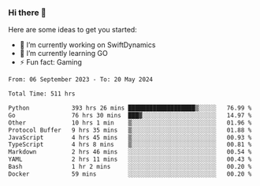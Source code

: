### Hi there 👋

Here are some ideas to get you started:

- 🔭 I’m currently working on SwiftDynamics
- 🌱 I’m currently learning GO
-  ⚡ Fun fact: Gaming
  
  <!--
- 👯 I’m looking to collaborate on ...
- 🤔 I’m looking for help with ...
- 💬 Ask me about ...
- 📫 How to reach me: ...
- 😄 Pronouns: ...
-->

<!--START_SECTION:waka-->

```txt
From: 06 September 2023 - To: 20 May 2024

Total Time: 511 hrs

Python            393 hrs 26 mins ███████████████████▒░░░░░   76.99 %
Go                76 hrs 30 mins  ███▓░░░░░░░░░░░░░░░░░░░░░   14.97 %
Other             10 hrs 1 min    ▒░░░░░░░░░░░░░░░░░░░░░░░░   01.96 %
Protocol Buffer   9 hrs 35 mins   ▒░░░░░░░░░░░░░░░░░░░░░░░░   01.88 %
JavaScript        4 hrs 45 mins   ▒░░░░░░░░░░░░░░░░░░░░░░░░   00.93 %
TypeScript        4 hrs 8 mins    ▒░░░░░░░░░░░░░░░░░░░░░░░░   00.81 %
Markdown          2 hrs 46 mins   ░░░░░░░░░░░░░░░░░░░░░░░░░   00.54 %
YAML              2 hrs 11 mins   ░░░░░░░░░░░░░░░░░░░░░░░░░   00.43 %
Bash              1 hr 2 mins     ░░░░░░░░░░░░░░░░░░░░░░░░░   00.20 %
Docker            59 mins         ░░░░░░░░░░░░░░░░░░░░░░░░░   00.20 %
```

<!--END_SECTION:waka-->
